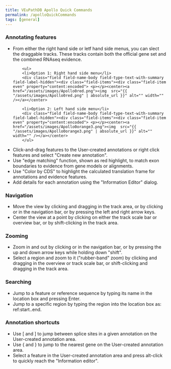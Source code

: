```yaml
---
title: VEuPathDB Apollo Quick Commands
permalink: /apolloQuickCommands
tags: [general]
---
```


<h3>Annotating features</h3>
<ul> 
<li>From either the right hand side or letf hand side menus, you can slect the draggable tracks. These tracks contain both the official gene set and the combined RNAseq evidence.</li>    
        
        <ul>
        <li>Option 1: Right hand side menu</li>
        <div class="field field-name-body field-type-text-with-summary field-label-hidden"><div class="field-items"><div class="field-item even" property="content:encoded"> <p></p><center><a href="/assets/images/Apollo0red.png"><img  src="{{ "/assets/images/Apollo0red.png" | absolute_url }}" alt="" width="" /></a></center>
        
        <li>Option 2: Left hand side menu</li>
        <div class="field field-name-body field-type-text-with-summary field-label-hidden"><div class="field-items"><div class="field-item even" property="content:encoded"> <p></p><center><a href="/assets/images/Apollo0orange3.png"><img  src="{{ "/assets/images/Apollo0orange3.png" | absolute_url }}" alt="" width="" /></a></center>
        </ul>
        
<li>Click-and-drag features to the User-created annotations or right click features and select "Create new annotation".</li> 
     
<li> Use "edge matching" function, shown as red highlight, to match exon boundaries to evidence from gene models or alignments.</li> 
<li>Use "Color by CDS" to highlight the calculated translation frame for annotations and evidence features.</li> 
<li>Add details for each annotation using the "Information Editor" dialog.
</li> 
</ul>

<h3>Navigation</h3>
<ul> 
<li>Move the view by clicking and dragging in the track area, or by clicking or in the navigation bar, or by pressing the left and right arrow keys.</li> 
<li>Center the view at a point by clicking on either the track scale bar or overview bar, or by shift-clicking in the track area.</li> 
</ul>

<h3>Zooming</h3>
<ul> 
<li>Zoom in and out by clicking or in the navigation bar, or by pressing the up and down arrow keys while holding down "shift".</li> 
<li>Select a region and zoom to it ("rubber-band" zoom) by clicking and dragging in the overview or track scale bar, or shift-clicking and dragging in the track area.</li> 
</ul>
        
        
<h3>Searching</h3>
<ul> 
<li> Jump to a feature or reference sequence by typing its name in the location box and pressing Enter.</li> 
<li>Jump to a specific region by typing the region into the location box as: ref:start..end.</li> 
</ul>
         
<h3>Annotation shortcuts</h3>
<ul> 
<li>Use [ and ] to jump between splice sites in a given annotation on the User-created annotation area.</li> 
<li>Use { and } to jump to the nearest gene on the User-created annotation area.</li> 
<li>Select a feature in the User-created annotation area and press alt-click to quickly reach the "Information editor". </li> 
</ul>
        
        
        
